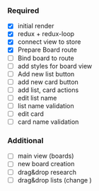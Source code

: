 ### Required

- [x] initial render
- [x] redux + redux-loop
- [x] connect view to store
- [x] Prepare Board route
- [ ] Bind board to route
- [ ] add styles for board view
- [ ] Add new list button
- [ ] add new card button
- [ ] add list, card actions
- [ ] edit list name
- [ ] list name validation
- [ ] edit card
- [ ] card name validation

### Additional

- [ ] main view (boards)
- [ ] new board creation
- [ ] drag&drop research
- [ ] drag&drop lists (change )
